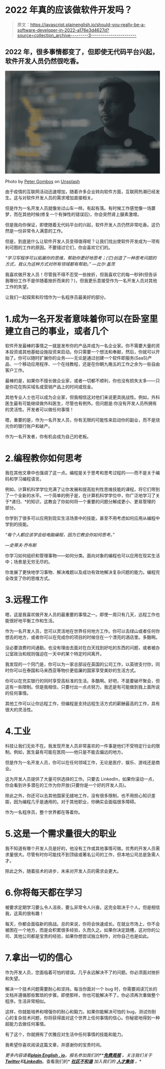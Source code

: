# 2022 年真的应该做软件开发吗？

> 原文：<https://javascript.plainenglish.io/should-you-really-be-a-software-developer-in-2022-a176e3d4627d?source=collection_archive---------3----------------------->

## 2022 年，很多事情都变了，但即使无代码平台兴起，软件开发人员仍然很吃香。

![](img/1bd24f6bf1766092c2d6ea804a124e60.png)

Photo by [Peter Gombos](https://unsplash.com/@pepegombos?utm_source=medium&utm_medium=referral) on [Unsplash](https://unsplash.com?utm_source=medium&utm_medium=referral)

由于疫情的互联网活动迅速增加，随着许多企业转向软件方面，互联网热潮已经发生。这与对软件开发人员的需求增加直接相关。

但是作为一名开发人员就像坐过山车一样。有起有落。有时候工作感觉像一场噩梦，而在其他时候(修复一个有弹性的错误后)，你会突然肾上腺素激增。

但是我向你保证，即使随着无代码平台的兴起，软件开发人员仍然非常吃香。这仍然是一份非常令人满意的工作。

但是，到底是什么让软件开发人员变得值得呢？让我们找出使软件开发成为一项有利可图的工作的原因。不要错过它们，你会喜欢它们的。

*“学习写程序可以拓展你的思维，帮助你更好地思考；(它)创造了一种思考问题的方式，我认为这种方式对所有领域都有帮助。”
—比尔·盖茨*

我喜欢做开发人员！尽管我不得不忍受一些挫折，但我喜欢它的每一秒钟(但告诉我哪份工作不是伴随着挫折而来的？)，但我更乐意接受作为一名开发人员对其他工作的失望。

让我们一起探索和珍惜作为一名程序员最美好的部分。

# 1.成为一名开发者意味着你可以在卧室里建立自己的事业，或者几个

软件开发最棒的事情之一就是发布你的产品并成为一名企业家。你不需要大量的资本投资或其他基础设施投资来启动。你只需要一个想法和奉献，然后，你就可以开始了。你可以随时扩展你的业务——无论是通过创建一个软件即服务(SaaS)产品、一个移动应用程序、一个在线教程，还是在你朝九晚五的工作之余为一些自由客户工作。

最棒的是，如果你不擅长做企业家，或者一切都不顺利，你也没有损失太多——只是你花在购买域名或营销产品上的时间或现金。

其他专业人士也可以成为企业家，但我相信这对他们来说更具挑战性。例如，外科医生最有可能继续做外科医生，尽管也有例外。但问题是:你没有开发人员所拥有的灵活性。开发者可以做任何事情！

嗯，重要的是，作为一名开发人员，你有无限的可能性来启动你的副业，而不是烧光你的银行账户和破产。

作为一名开发者，你有机会成为自己的老板。

# 2.编程教你如何思考

我在其他文章中也强调了这一点。编程是关于思考和思考过程的——而不是关于编码和学习编程语言。

例如，计算机科学学位充满了让你发展和提高批判性思维技能的课程，将它们带到了一个全新的水平。一个简单的例子是，在计算机科学学位中，你广泛地学习了关于*递归、*的知识，这教会了你如何将一个重要的问题分解成更小、更易管理的部分。

你学到了很多可以应用到现实生活场景中的技能，甚至不用考虑如何应用从编程中学到的技能。

*“每个人都应该学会给电脑编程，因为它教会你如何思考。”*

*—史蒂夫·乔布斯*

你学习如何组织和管理事物——如何分类。面向对象的编程也可以应用在现实生活中；场景是无穷无尽的。

你发展了更快地学习事物、解决难题以及成功有效地解决复杂问题的能力。编程完全改变了你的思维方式。

# 3.远程工作

嗯，这是我喜欢做开发人员的最重要的事情之一。即使一周只有几天，远程工作也能很好地平衡工作和生活。

作为一名开发人员，您可以灵活地在世界任何地方工作。你可以去绿山或者任何你想去的地方，或者你可以在完成你的项目的时候住在一个漂亮的酒店里。多酷啊。

没必要浪费时间通勤。也没有理由去面对在白天找到好吃的东西的问题，或者被办公室政治和规则强迫在一天中的某个特定时间离开。

我发现的一个窍门是，你可以为一家总部设在英国的公司工作，以英镑支付你，同时你可以在泰国和马来西亚等物价更低廉的国家享受美妙的生活方式。

你可以在充实银行的同时享受高标准的生活。多酷啊。好吧，不是要破坏聚会，但这有一些限制。但是我相信，只要付出一点点努力，我还是有可能做到我上面所说的任何事情。

其他工作可以让你远程工作，但编程是支持远程生活方式的薪酬最高的工作，具有很大的灵活性。

# 4.工业

科技让我们无处不在。我发现开发人员非常喜欢的一件事是他们不受特定行业的限制。例如，医生最有可能在医院——他只是不能去偏远的地方。

但是作为一名开发人员，你可以在任何领域工作，无论是医疗、娱乐、游戏还是商业。

这为开发人员提供了大量可供选择的工作。只要去 LinkedIn，如果你滚动一点，你会看到许多潜在的工作为你开放(只要你是一个好的开发人员)。

除此之外，你还可以去其他国家无缝地工作，没有很多限制，也不用担心知识差距，因为编程几乎是通用的。对于其他职业，你确实会面临很多障碍。

作为一名程序员，整个世界都在等着你。

# 5.这是一个需求量很大的职业

我不知道有哪个开发人员是好的，他没有工作或其他事情可做。优秀的开发人员需求量很大。尽管有时你可能找不到顶级或著名公司的工作，但本地公司总是急需人才。

除此之外，随着技术的进步，未来对开发人员的需求会更大。

# 6.你将每天都在学习

被要求定期学习要么令人沮丧，要么非常令人兴奋。这完全取决于个人。但是相信我，这真的很有趣！

每天，你都会面临新的挑战。总的来说，你将会快速成长。在就业市场上，你不会被困在一个地方，而是会积累很多经验，久而久之。如果你决定跳槽，这对你的公司、其他公司都是宝贵的经验，如果你想尝试独立制作，对你自己也是如此。

# 7.拿出一切的信心

作为开发人员，您面临着可怕的错误。几乎永远解决不了的问题。你必须面对挫折和失望。

解决一个技术问题需要耐心和坚持。每当你面对一个 bug 时，你需要阅读冗长的文档并遵循那些繁琐的步骤。即使那样，你也可能解决不了。你必须再次重做整个程序。生活非常相似。

这样，你就能培养和增强你的耐心和毅力。如果你能解决可怕的 bug，测试你耐心的复杂技术问题，你将获得面对这个世界上任何事情的信心。你秘密地得到一种超能力去做任何事情。

有了这个，你就拥有了优雅应对生活中任何事情的技能和能力。

我希望你喜欢阅读这篇文章，并感谢你的宝贵时间。

*更多内容请看*[***plain English . io***](https://plainenglish.io/)*。报名参加我们的**[***免费周报***](http://newsletter.plainenglish.io/) *。关注我们关于*[***Twitter***](https://twitter.com/inPlainEngHQ)*和*[***LinkedIn***](https://www.linkedin.com/company/inplainenglish/)*。查看我们的* [***社区不和谐***](https://discord.gg/GtDtUAvyhW) *加入我们的* [***人才集体***](https://inplainenglish.pallet.com/talent/welcome) *。**
